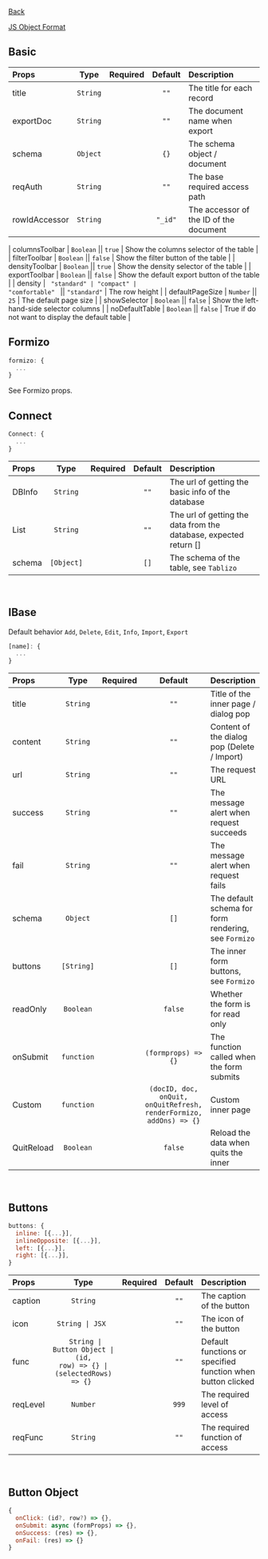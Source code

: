 [Back](../README.md)

[JS Object Format](./base-format.md)
<br/>

## **Basic**
| Props | Type | Required | Default | Description |
| :---|:---:|:---:|:---:|:---|
| title | `String` || `""` | The title for each record |
| exportDoc | `String` || `""` | The document name when export |
| schema | `Object` || `{}` | The schema object / document |
| reqAuth | `String` || `""` | The base required access path |
| rowIdAccessor | `String` || `"_id"` | The accessor of the ID of the document |

| columnsToolbar | `Boolean` || `true` | Show the columns selector of the table |
| filterToolbar | `Boolean` || `false` | Show the filter button of the table |
| densityToolbar | `Boolean` || `true` | Show the density selector of the table |
| exportToolbar | `Boolean` || `false` | Show the default export button of the table |
| density | <code> "standard" &#124; "compact" &#124; "comfortable" </code> || `"standard"` | The row height |
| defaultPageSize | `Number` || `25` | The default page size |
| showSelector | `Boolean` || `false` | Show the left-hand-side selector columns |
| noDefaultTable | `Boolean` || `false` | True if do not want to display the default table |
<br/>

## **Formizo**
```jsx
formizo: {
  ...
}
```
See Formizo props.

## **Connect**
```jsx
Connect: {
  ...
}
```
| Props | Type | Required | Default | Description |
| :---|:---:|:---:|:---:|:---|
| DBInfo | `String` || `""` | The url of getting the basic info of the database |
| List | `String` || `""` | The url of getting the data from the database, expected return [] |
| schema | `[Object]` || `[]` | The schema of the table, see `Tablizo` |
<br/>

## **IBase**
Default behavior `Add`, `Delete`, `Edit`, `Info`, `Import`, `Export`
```jsx
[name]: {
  ...
}
```
| Props | Type | Required | Default | Description |
| :---|:---:|:---:|:---:|:---|
| title | `String` || `""` | Title of the inner page / dialog pop |
| content | `String` || `""` | Content of the dialog pop (Delete / Import) |
| url | `String` || `""` | The request URL |
| success | `String` || `""` | The message alert when request succeeds |
| fail | `String` || `""` | The message alert when request fails |
| schema | `Object` || `[]` | The default schema for form rendering, see `Formizo` |
| buttons | `[String]` || `[]` | The inner form buttons, see `Formizo` |
| readOnly | `Boolean` || `false` | Whether the form is for read only |
| onSubmit | `function` || `(formprops) => {}` | The function called when the form submits |
| Custom | `function` || `(docID, doc, onQuit, onQuitRefresh, renderFormizo, addOns) => {}` | Custom inner page |
| QuitReload | `Boolean` || `false` | Reload the data when quits the inner |
<br/>

## **Buttons**
```jsx
buttons: {
  inline: [{...}],
  inlineOpposite: [{...}],
  left: [{...}],
  right: [{...}],
}
```
| Props | Type | Required | Default | Description |
| :---|:---:|:---:|:---:|:---|
| caption | `String` || `""` | The caption of the button |
| icon | <code>String &#124; JSX </code> || `""` | The icon of the button |
| func | <code> String &#124; Button Object &#124; (id, row) => {}  &#124; (selectedRows) => {} </code> || `""` | Default functions or specified function when button clicked |
| reqLevel | `Number` || `999` | The required level of access |
| reqFunc | `String` || `""` | The required function of access |
<br/>

## **Button Object**
```jsx
{
  onClick: (id?, row?) => {},
  onSubmit: async (formProps) => {},
  onSuccess: (res) => {},
  onFail: (res) => {}
}
```
<br/>